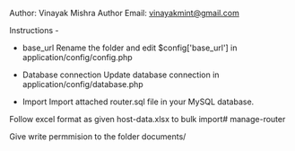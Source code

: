 Author: Vinayak Mishra
Author Email: vinayakmint@gmail.com

Instructions - 

* base_url
Rename the folder and edit $config['base_url'] in application/config/config.php

* Database connection
Update database connection in application/config/database.php

* Import
Import attached router.sql file in your MySQL database.

Follow excel format as given host-data.xlsx to bulk import# manage-router

Give write permmision to the folder documents/
